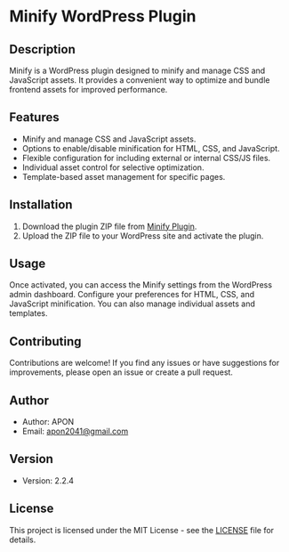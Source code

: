 # Minify WordPress Plugin

## Description

Minify is a WordPress plugin designed to minify and manage CSS and JavaScript assets. It provides a convenient way to optimize and bundle frontend assets for improved performance.

## Features

- Minify and manage CSS and JavaScript assets.
- Options to enable/disable minification for HTML, CSS, and JavaScript.
- Flexible configuration for including external or internal CSS/JS files.
- Individual asset control for selective optimization.
- Template-based asset management for specific pages.

## Installation

1. Download the plugin ZIP file from [Minify Plugin](https://siatexltd.com/wp/plugins/minify).
2. Upload the ZIP file to your WordPress site and activate the plugin.

## Usage

Once activated, you can access the Minify settings from the WordPress admin dashboard. Configure your preferences for HTML, CSS, and JavaScript minification. You can also manage individual assets and templates.

## Contributing

Contributions are welcome! If you find any issues or have suggestions for improvements, please open an issue or create a pull request.

## Author

- Author: APON
- Email: [apon2041@gmail.com](mailto:apon2041@gmail.com)

## Version

- Version: 2.2.4

## License

This project is licensed under the MIT License - see the [LICENSE](LICENSE) file for details.


